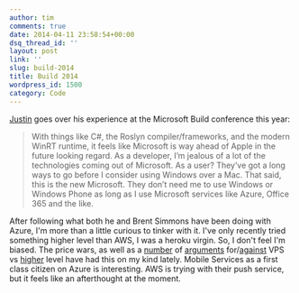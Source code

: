 ```yaml
---
author: tim
comments: true
date: 2014-04-11 23:58:54+00:00
dsq_thread_id: ''
layout: post
link: ''
slug: build-2014
title: Build 2014
wordpress_id: 1500
category: Code
---
```


[Justin](http://carpeaqua.com/2014/04/07/build-2014/) goes over his experience
at the Microsoft Build conference this year:

> With things like C#, the Roslyn compiler/frameworks, and the modern WinRT
runtime, it feels like Microsoft is way ahead of Apple in the future looking
regard. As a developer, I’m jealous of a lot of the technologies coming out of
Microsoft. As a user? They’ve got a long ways to go before I consider using
Windows over a Mac. That said, this is the new Microsoft. They don’t need me
to use Windows or Windows Phone as long as I use Microsoft services like
Azure, Office 365 and the like.

After following what both he and Brent Simmons have been doing with Azure, I'm
more than a little curious to tinker with it. I've only recently tried
something higher level than AWS, I was a heroku virgin. So, I don't feel I'm
biased. The price wars, as well as a [number](http://carpeaqua.com/2014/03/26/the-parts-of-your-platform/) of [arguments](http://www.marco.org/2014/03/27/web-hosting-for-app-developers) for/[against](http://inessential.com/2014/03/27/on_running_your_own_servers_and_why_we) VPS vs
[higher](http://www.marco.org/2014/03/27/what-did-brent-learn) level have had
this on my kind lately. Mobile Services as a first class citizen on Azure is
interesting. AWS is trying with their push service, but it feels like an
afterthought at the moment.